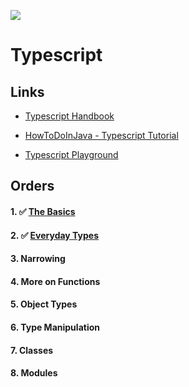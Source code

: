 ![](https://hackernoon.com/images/px52c3vht.jpg)
# Typescript

## Links

- [Typescript Handbook](https://www.typescriptlang.org/docs/handbook/intro.html)

- [HowToDoInJava - Typescript Tutorial](https://howtodoinjava.com/typescript/)

- [Typescript Playground](https://www.typescriptlang.org/play)

## Orders

#### 1. ✅ [The Basics](https://bundy-mundi.github.io/Today-I-Learned/Typescript/1-the-basics)

#### 2. ✅ [Everyday Types](https://bundy-mundi.github.io/Today-I-Learned/Typescript/2-everyday-types)

#### 3. Narrowing

#### 4. More on Functions

#### 5. Object Types

#### 6. Type Manipulation

#### 7. Classes

#### 8. Modules
